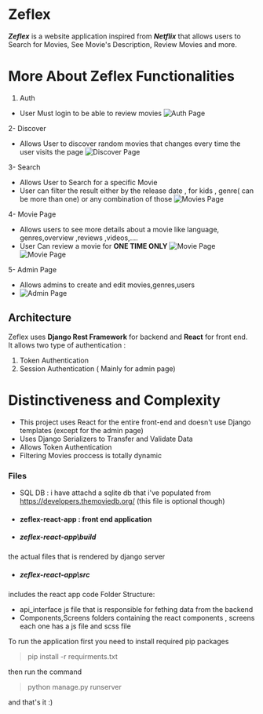 # Zeflex 
_**Zeflex**_ is a website application inspired from _**Netflix**_ that allows users to Search for Movies, See Movie's Description, Review Movies and more.

# More About Zeflex Functionalities

1. Auth
* User Must login to be able to review movies
![Auth Page](https://github.com/me50/AndrewBoshra/blob/web50/projects/2020/x/capstone/ScreenShots/login.png)


2- Discover
* Allows User to discover random movies that changes every time the user visits the page
![Discover Page](https://github.com/me50/AndrewBoshra/blob/web50/projects/2020/x/capstone/ScreenShots/discover.jpg)

3- Search
* Allows User to Search for a specific Movie 
* User can filter the result either by the release date , for kids , genre( can be more than one) or any combination of those
![Movies Page](https://github.com/me50/AndrewBoshra/blob/web50/projects/2020/x/capstone/ScreenShots/home%20%2B%20drawer.jpg)

4- Movie Page 
* Allows users to see more details about a movie like language, genres,overview ,reviews ,videos,....
* User Can review a movie for **ONE TIME ONLY**
![Movie Page](https://github.com/me50/AndrewBoshra/blob/web50/projects/2020/x/capstone/ScreenShots/movie%20page.jpg)
![Movie Page](https://github.com/me50/AndrewBoshra/blob/web50/projects/2020/x/capstone/ScreenShots/review.png)

5- Admin Page
* Allows admins to create and edit movies,genres,users 
* ![Admin Page](https://github.com/me50/AndrewBoshra/blob/web50/projects/2020/x/capstone/ScreenShots/adminpage.png)

## Architecture
Zeflex uses **Django Rest Framework** for backend and **React** for front end.   
It allows two type of authentication :
1. Token Authentication 
2. Session Authentication ( Mainly for admin page)
      

# Distinctiveness and Complexity
* This project uses React for the entire front-end and doesn't use Django templates (except for the admin page)
* Uses Django Serializers to Transfer and Validate Data
* Allows Token Authentication 
* Filtering Movies proccess is totally dynamic

### Files
* SQL DB : i have attachd a sqlite db that i've populated from https://developers.themoviedb.org/  (this file is optional though)
* #### zeflex-react-app : front end application
* ##### zeflex-react-app\build 
the actual files that is rendered by django server
* ##### zeflex-react-app\src
includes the react app code Folder Structure:
* api_interface js file that is responsible for fething data from the backend
* Components,Screens folders containing the react components , screens each one has a js file and scss file

To run the application first you need to install required pip packages
> pip install -r requirments.txt

then run the command 
>python manage.py runserver

and that's it :)
